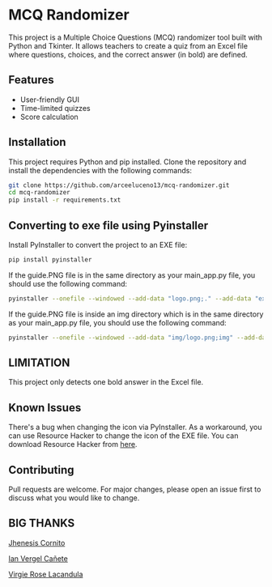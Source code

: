 # MCQ Randomizer

This project is a Multiple Choice Questions (MCQ) randomizer tool built with Python and Tkinter. It allows teachers to create a quiz from an Excel file where questions, choices, and the correct answer (in bold) are defined.

## Features

- User-friendly GUI
- Time-limited quizzes
- Score calculation

## Installation

This project requires Python and pip installed. Clone the repository and install the dependencies with the following commands:

```bash
git clone https://github.com/arceeluceno13/mcq-randomizer.git
cd mcq-randomizer
pip install -r requirements.txt
```

## Converting to exe file using Pyinstaller
Install PyInstaller to convert the project to an EXE file:

  ```bash 
pip install pyinstaller
  ```

  If the guide.PNG file is in the same directory as your main_app.py file, you should use the following command:

```bash 
pyinstaller --onefile --windowed --add-data "logo.png;." --add-data "exam_gui.py;." --add-data "file_handler.py;." --add-data "login_gui.py;." --add-data "user_input.py;." main_app.py
  ```

If the guide.PNG file is inside an img directory which is in the same directory as your main_app.py file, you should use the following command:

```bash
pyinstaller --onefile --windowed --add-data "img/logo.png;img" --add-data "exam_gui.py;." --add-data "file_handler.py;." --add-data "login_gui.py;." --add-data "user_input.py;." main_app.py
```

## LIMITATION
This project only detects one bold answer in the Excel file.

## Known Issues
There's a bug when changing the icon via PyInstaller. As a workaround, you can use Resource Hacker to change the icon of the EXE file. You can download Resource Hacker from 
[here](https://www.angusj.com/resourcehacker/).

## Contributing
Pull requests are welcome. For major changes, please open an issue first to discuss what you would like to change. 

## BIG THANKS
[Jhenesis Cornito](https://www.facebook.com/jhenesiscornito?mibextid=ZbWKwL)

[Ian Vergel Cañete](https://www.facebook.com/ian.vergell?mibextid=ZbWKwL)

[Virgie Rose Lacandula](https://www.facebook.com/profile.php?id=100010590542986&mibextid=ZbWKwL)


